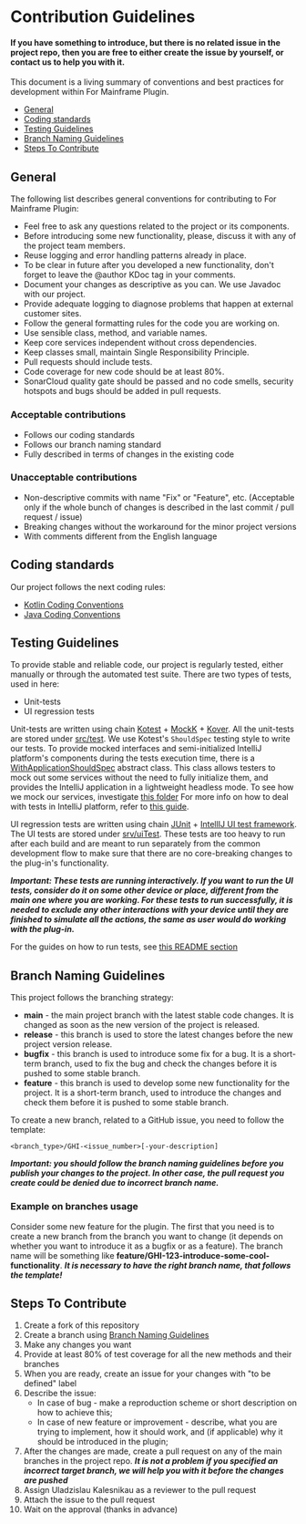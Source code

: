 # Contribution Guidelines

#### If you have something to introduce, but there is no related issue in the project repo, then you are free to either create the issue by yourself, or contact us to help you with it.

This document is a living summary of conventions and best practices for development within For Mainframe Plugin.

  - [General](#general)
  - [Coding standards](#coding-standards)
  - [Testing Guidelines](#testing-guidelines)
  - [Branch Naming Guidelines](#branch-naming-guidelines)
  - [Steps To Contribute](#steps-to-contribute)

## General
The following list describes general conventions for contributing to For Mainframe Plugin:
* Feel free to ask any questions related to the project or its components.
* Before introducing some new functionality, please, discuss it with any of the project team members.
* Reuse logging and error handling patterns already in place.
* To be clear in future after you developed a new functionality, don't forget to leave the @author KDoc tag in your comments.
* Document your changes as descriptive as you can. We use Javadoc with our project.
* Provide adequate logging to diagnose problems that happen at external customer sites.
* Follow the general formatting rules for the code you are working on.
* Use sensible class, method, and variable names.
* Keep core services independent without cross dependencies.
* Keep classes small, maintain Single Responsibility Principle.
* Pull requests should include tests.
* Code coverage for new code should be at least 80%.
* SonarCloud quality gate should be passed and no code smells, security hotspots and bugs should be added in pull requests.

### Acceptable contributions
* Follows our coding standards
* Follows our branch naming standard
* Fully described in terms of changes in the existing code

### Unacceptable contributions
* Non-descriptive commits with name "Fix" or "Feature", etc. (Acceptable only if the whole bunch of changes is described in the last commit / pull request / issue)
* Breaking changes without the workaround for the minor project versions
* With comments different from the English language

## Coding standards
Our project follows the next coding rules:
- [Kotlin Coding Conventions](https://kotlinlang.org/docs/coding-conventions.html)
- [Java Coding Conventions](https://google.github.io/styleguide/javaguide.html)

## Testing Guidelines
To provide stable and reliable code, our project is regularly tested, either manually or through the automated test suite.
There are two types of tests, used in here:
- Unit-tests
- UI regression tests

Unit-tests are written using chain [Kotest](https://kotest.io/) + [MockK](https://mockk.io/) + [Kover](https://github.com/Kotlin/kotlinx-kover).
All the unit-tests are stored under [src/test](src/test/).
We use Kotest's `ShouldSpec` testing style to write our tests.
To provide mocked interfaces and semi-initialized IntelliJ platform's components during the tests execution time, there is a [WithApplicationShouldSpec](src/test/kotlin/eu/ibagroup/formainframe/testutils/WithApplicationShouldSpec.kt) abstract class. This class allows testers to mock out some services without the need to fully initialize them, and provides the IntelliJ application in a lightweight headless mode.
To see how we mock our services, investigate [this folder](src/test/kotlin/eu/ibagroup/formainframe/testutils/testServiceImpl/)
For more info on how to deal with tests in IntelliJ platform, refer to [this guide](https://plugins.jetbrains.com/docs/intellij/testing-plugins.html).

UI regression tests are written using chain [JUnit](https://junit.org/) + [IntellIJ UI test framework](https://github.com/JetBrains/intellij-ui-test-robot).
The UI tests are stored under [srv/uiTest](src/uiTest/).
These tests are too heavy to run after each build and are meant to run separately from the common development flow to make sure that there are no core-breaking changes to the plug-in's functionality.

***Important: These tests are running interactively. If you want to run the UI tests, consider do it on some other device or place, different from the main one where you are working. For these tests to run successfully, it is needed to exclude any other interactions with your device until they are finished to simulate all the actions, the same as user would do working with the plug-in.***

For the guides on how to run tests, see [this README section](README.md/#how-to-run-tests)

## Branch Naming Guidelines
This project follows the branching strategy:
- **main** - the main project branch with the latest stable code changes. It is changed as soon as the new version of the project is released.
- **release** - this branch is used to store the latest changes before the new project version release.
- **bugfix** - this branch is used to introduce some fix for a bug. It is a short-term branch, used to fix the bug and check the changes before it is pushed to some stable branch.
- **feature** - this branch is used to develop some new functionality for the project. It is a short-term branch, used to introduce the changes and check them before it is pushed to some stable branch.

To create a new branch, related to a GitHub issue, you need to follow the template:

`<branch_type>/GHI-<issue_number>[-your-description]`

***Important: you should follow the branch naming guidelines before you publish your changes to the project. In other case, the pull request you create could be denied due to incorrect branch name.***

### Example on branches usage
Consider some new feature for the plugin. The first that you need is to create a new branch from the branch you want to change (it depends on whether you want to introduce it as a bugfix or as a feature). The branch name will be something like **feature/GHI-123-introduce-some-cool-functionality**. ***It is necessary to have the right branch name, that follows the template!***

## Steps To Contribute
1. Create a fork of this repository
2. Create a branch using [Branch Naming Guidelines](#branch-naming-guidelines)
3. Make any changes you want
4. Provide at least 80% of test coverage for all the new methods and their branches
5. When you are ready, create an issue for your changes with "to be defined" label
6. Describe the issue:
   - In case of bug - make a reproduction scheme or short description on how to achieve this;
   - In case of new feature or improvement - describe, what you are trying to implement, how it should work, and (if applicable) why it should be introduced in the plugin;
6. After the changes are made, create a pull request on any of the main branches in the project repo. ***It is not a problem if you specified an incorrect target branch, we will help you with it before the changes are pushed***
7. Assign Uladzislau Kalesnikau as a reviewer to the pull request
8. Attach the issue to the pull request
9. Wait on the approval (thanks in advance)
